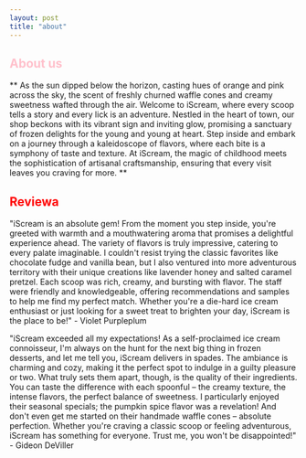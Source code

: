 ```yaml
---
layout: post
title: "about"
---
```



## <span style="color:pink">About us</span>


** As the sun dipped below the horizon, casting hues of orange and pink across the sky, the scent of freshly churned waffle cones and creamy sweetness wafted through the air. Welcome to iScream, where every scoop tells a story and every lick is an adventure. Nestled in the heart of town, our shop beckons with its vibrant sign and inviting glow, promising a sanctuary of frozen delights for the young and young at heart. Step inside and embark on a journey through a kaleidoscope of flavors, where each bite is a symphony of taste and texture. At iScream, the magic of childhood meets the sophistication of artisanal craftsmanship, ensuring that every visit leaves you craving for more. **

## <span style="color: red">Reviewa</span>



"iScream is an absolute gem! From the moment you step inside, you're greeted with warmth and a mouthwatering aroma that promises a delightful experience ahead. The variety of flavors is truly impressive, catering to every palate imaginable. I couldn't resist trying the classic favorites like chocolate fudge and vanilla bean, but I also ventured into more adventurous territory with their unique creations like lavender honey and salted caramel pretzel. Each scoop was rich, creamy, and bursting with flavor. The staff were friendly and knowledgeable, offering recommendations and samples to help me find my perfect match. Whether you're a die-hard ice cream enthusiast or just looking for a sweet treat to brighten your day, iScream is the place to be!" - Violet Purpleplum


"iScream exceeded all my expectations! As a self-proclaimed ice cream connoisseur, I'm always on the hunt for the next big thing in frozen desserts, and let me tell you, iScream delivers in spades. The ambiance is charming and cozy, making it the perfect spot to indulge in a guilty pleasure or two. What truly sets them apart, though, is the quality of their ingredients. You can taste the difference with each spoonful – the creamy texture, the intense flavors, the perfect balance of sweetness. I particularly enjoyed their seasonal specials; the pumpkin spice flavor was a revelation! And don't even get me started on their handmade waffle cones – absolute perfection. Whether you're craving a classic scoop or feeling adventurous, iScream has something for everyone. Trust me, you won't be disappointed!" - Gideon DeViller


